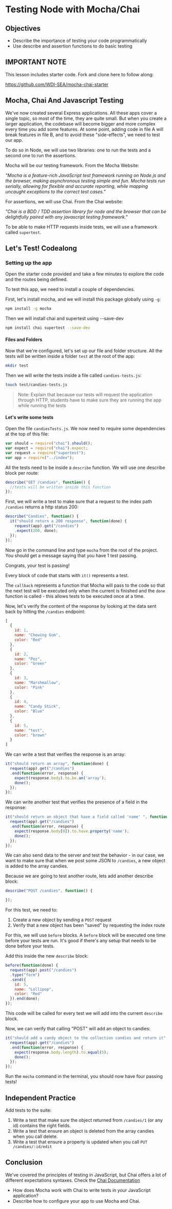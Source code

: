 # Testing Node with Mocha/Chai

## Objectives

* Describe the importance of testing your code programmatically
* Use describe and assertion functions to do basic testing

## IMPORTANT NOTE

This lesson includes starter code. Fork and clone here to follow along:

https://github.com/WDI-SEA/mocha-chai-starter

## Mocha, Chai And Javascript Testing

We've now created several Express applications. All these apps cover a single topic, so most of the time, they are quite small. But when you create a larger application, the codebase will become bigger and more complex every time you add some features. At some point, adding code in file A will break features in file B, and to avoid these "side-effects", we need to test our app.

To do so in Node, we will use two libraries: one to run the tests and a second one to run the assertions.

Mocha will be our testing framework. From the Mocha Website:

_"Mocha is a feature-rich JavaScript test framework running on Node.js and the browser, making asynchronous testing simple and fun. Mocha tests run serially, allowing for flexible and accurate reporting, while mapping uncaught exceptions to the correct test cases."_


For assertions, we will use Chai. From the Chai website:

_"Chai is a BDD / TDD assertion library for node and the browser that can be delightfully paired with any javascript testing framework."_


To be able to make HTTP requests inside tests, we will use a framework called `supertest`.

## Let's Test! Codealong

### Setting up the app

Open the starter code provided and take a few minutes to explore the code and the routes being defined.

To test this app, we need to install a couple of dependencies.

First, let's install mocha, and we will install this package globally using `-g`:

```bash
npm install -g mocha
```

Then we will install chai and supertest using --save-dev

```bash
npm install chai supertest --save-dev
```

#### Files and Folders

Now that we're configured, let's set up our file and folder structure. All the tests will be written inside a folder `test` at the root of the app:

```bash
mkdir test
```

Then we will write the tests inside a file called `candies-tests.js`:

```bash
touch test/candies-tests.js
```

> Note: Explain that because our tests will request the application through HTTP, students have to make sure they are running the app while running the tests

#### Let's write some tests

Open the file `candiesTests.js`. We now need to require some dependencies at the top of this file:

```js
var should = require("chai").should();
var expect = require("chai").expect;
var request = require("supertest");
var app = require("../index");
```

All the tests need to be inside a `describe` function.  We will use one describe block per route:

```js
describe("GET /candies", function() {
  //tests will be written inside this function
});
```

First, we will write a test to make sure that a request to the index path `/candies` returns a http status 200:

```js
describe("Candies", function() {
  it("should return a 200 response", function(done) {
    request(app).get("/candies")
    .expect(200, done);
  });
});
```

Now go in the command line and type `mocha` from the root of the project. You should get a message saying that you have 1 test passing.

Congrats, your test is passing!

Every block of code that starts with `it()` represents a test.

The `callback` represents a function that Mocha will pass to the code so that the next test will be executed only when the current is finished and the `done` function is called - this allows tests to be executed once at a time.

Now, let's verify the content of the response by looking at the data sent back by hitting the `/candies` endpoint:

```js
[
  {
    id: 1,
    name: "Chewing Gum",
    color: "Red"
  },
  {
    id: 2,
    name: "Pez",
    color: "Green"
  },
  {
    id: 3,
    name: "Marshmallow",
    color: "Pink"
  },
  {
    id: 4,
    name: "Candy Stick",
    color: "Blue"
  },
  {
    id: 5,
    name: "test",
    color: "brown"
  }
]

```

We can write a test that verifies the response is an array:

```js
it("should return an array", function(done) {
  request(app).get("/candies")
  .end(function(error, response) {
    expect(response.body).to.be.an('array');
    done();
  });
});
```

We can write another test that verifies the presence of a field in the response:

```js
it("should return an object that have a field called 'name' ", function(done) {
  request(app).get("/candies")
  .end(function(error, response) {
    expect(response.body[0]).to.have.property('name');
    done();
  });
});
```


We can also send data to the server and test the behavior - in our case, we want to make sure that when we post some JSON to `/candies`, a new object is added to the array candies.

Because we are going to test another route, lets add another describe block:

```js
describe("POST /candies", function() {

});
```

For this test, we need to:

1. Create a new object by sending a `POST` request
2. Verify that a new object has been "saved" by requesting the index route

For this, we will use `before` blocks. A `before` block will be executed one time before your tests are run. It's good if there's any setup that needs to be done before your tests.

Add this inside the new `describe` block:

```js
before(function(done) {
  request(app).post("/candies")
  .type("form")
  .send({
    id: 5,
    name: "Lollipop",
    color: "Red"
  }).end(done);
});
```

This code will be called for every test we will add into the current `describe` block.

Now, we can verify that calling "POST" will add an object to candies:

```js
it("should add a candy object to the collection candies and return it", function(done) {
  request(app).get("/candies")
  .end(function(error, response) {
    expect(response.body.length).to.equal(5);
    done();
  });
});
```

Run the `mocha` command in the terminal, you should now have four passing tests!


## Independent Practice

Add tests to the suite:

1. Write a test that make sure the object returned from `/candies/1` (or any id) contains the right fields.
2. Write a test that ensure an object is deleted from the array candies when you call delete.
3. Write a test that ensure a property is updated when you call `PUT /candies/:id/edit`


## Conclusion

We've covered the principles of testing in JavaScript, but Chai offers a lot of different expectations syntaxes. Check the [Chai Documentation](http://chaijs.com/api/)

- How does Mocha work with Chai to write tests in your JavaScript application?
- Describe how to configure your app to use Mocha and Chai.
